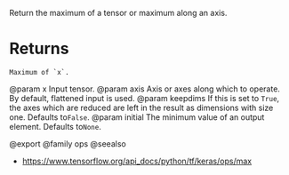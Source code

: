 Return the maximum of a tensor or maximum along an axis.

# Returns
    Maximum of `x`.

@param x Input tensor.
@param axis Axis or axes along which to operate. By default, flattened input
    is used.
@param keepdims If this is set to `True`, the axes which are reduced are left
    in the result as dimensions with size one. Defaults to`False`.
@param initial The minimum value of an output element. Defaults to`None`.

@export
@family ops
@seealso
+ <https://www.tensorflow.org/api_docs/python/tf/keras/ops/max>
